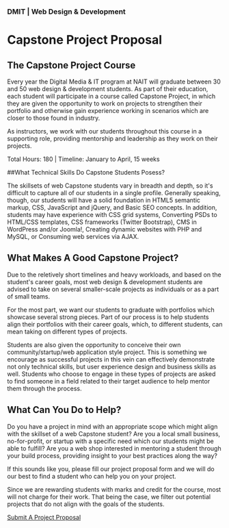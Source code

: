 ### DMIT | Web Design & Development
# Capstone Project Proposal

## The Capstone Project Course

Every year the Digital Media & IT program at NAIT will graduate between 30 and 50 web design & development students. As part of their education, each student will participate in a course called Capstone Project, in which they are given the opportunity to work on projects to strengthen their portfolio and otherwise gain experience working in scenarios which are closer to those found in industry.

As instructors, we work with our students throughout this course in a supporting role, providing mentorship and leadership as they work on their projects.

Total Hours: 180 | Timeline: January to April, 15 weeks

##What Technical Skills Do Capstone Students Posess?

The skillsets of web Capstone students vary in breadth and depth, so it's difficult to capture all of our students in a single profile. Generally speaking, though, our students will have a solid foundation in HTML5 semantic markup, CSS, JavaScript and jQuery, and Basic SEO concepts. In addition, students may have experience with CSS grid systems, Converting PSDs to HTML/CSS templates, CSS frameworks (Twitter Bootstrap), CMS in WordPress and/or Joomla!, Creating dynamic websites with PHP and MySQL, or Consuming web services via AJAX.

## What Makes A Good Capstone Project?

Due to the reletively short timelines and heavy workloads, and based on the student's career goals, most web design & development students are advised to take on several smaller-scale projects as individuals or as a part of small teams.

For the most part, we want our students to graduate with portfolios which showcase several strong pieces. Part of our process is to help students align their portfolios with their career goals, which, to different students, can mean taking on different types of projects.

Students are also given the opportunity to conceive their own community/startup/web application style project. This is something we encourage as successful projects in this vein can effectively demonstrate not only technical skills, but user experience design and business skills as well. Students who choose to engage in these types of projects are asked to find someone in a field related to their target audience to help mentor them through the process.

## What Can You Do to Help?

Do you have a project in mind with an appropriate scope which might align with the skillset of a web Capstone student? Are you a local small business, no-for-profit, or startup with a specific need which our students might be able to fulfill? Are you a web shop interested in mentoring a student through your build process, providing insight to your best practices along the way?

If this sounds like you, please fill our project proposal form and we will do our best to find a student who can help you on your project.

Since we are rewarding students with marks and credit for the course, most will not charge for their work. That being the case, we filter out potential projects that do not align with the goals of the students.

[Submit A Project Proposal](http://zinc-lily.herokuapp.com/)
